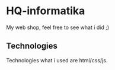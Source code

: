 # HQ-informatika

My web shop, feel free to see what i did ;)

## Technologies

Technologies what i used are html/css/js.
